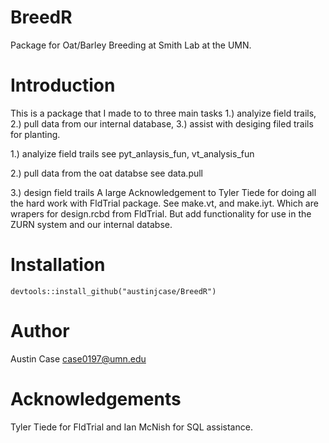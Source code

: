 # BreedR
Package for Oat/Barley Breeding at Smith Lab at the UMN.

# Introduction
This is a package that I made to to three main tasks 1.) analyize field trails, 2.) pull data from our internal database, 3.) assist with desiging filed trails for planting. 

1.) analyize field trails
see pyt_anlaysis_fun, vt_analysis_fun

2.) pull data from the oat databse
see data.pull

3.) design field trails
A large Acknowledgement to Tyler Tiede for doing all the hard work with FldTrial package. See make.vt, and make.iyt. Which are wrapers for design.rcbd from FldTrial. But add functionality for use in the ZURN system and our internal databse. 

# Installation
    devtools::install_github("austinjcase/BreedR")

# Author
Austin Case 
case0197@umn.edu

# Acknowledgements
Tyler Tiede for FldTrial and Ian McNish for SQL assistance. 
